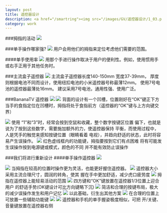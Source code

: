 ```yaml
---
layout: post
title: 遥控器设计
description: <a href="/smartring"><img src="/images/GV/遥控器设计/1_03.png"></a>
category: work
---
```



###拇指的活动
<img src="/images/GV/遥控器设计/1_03.png">

###单手操作哪家强?
<img src="/images/GV/遥控器设计/2_03.png">
用户会用他们的拇指来定位考虑他们需要的范围。

####单手使用率
<img src="/images/GV/遥控器设计/3_03.png">
用那个手进行操作取决于用户的便利性。例如，使用惯用手或右手正用于其他任务时。

###主流盒子遥控器
<img src="/images/GV/遥控器设计/4_03.png">
主流盒子遥控器长度140-150mm 宽度37-39mm，
厚度则根据电池不同而设计，使用纽扣电池的小米遥控器号称最薄12mm。
使用7号电池的遥控器最薄处16mm。
建议采用7号电池，通用性强、使用广泛。

###BananaTV 遥控器
<img src="/images/GV/遥控器设计/5_03.png">
<img src="/images/GV/遥控器设计/6_03.png">
背面的设计有一个凹槽，位置刚好在“OK”键正下方
当手的食指定位在凹槽时，拇指将处于食指前方（遥控器的“OK”键与上方向键交界）

<img src="/images/GV/遥控器设计/7_03.png">
使用 “1”和“3”时，经常会按到空鼠和收藏，整个数字按键区位置
偏下，也就是说为了按到这些数字，需要施加额外的力，使遥控器保持
平衡，而使用过程中，人是凭手的触觉来感知按键位置（眼睛看着
电视），并趋向舒适的状态，此时将容易产生误操作。

<img src="/images/GV/遥控器设计/8_03.png">
红色虚线框内的功能键，拇指要按到它们有点困难
将有可能发生误操作按到电源键或模式，颜色的不同
并不能有效防止误操作

###我们将进行重新设计
####单手操作遥控器
<img src="/images/GV/遥控器设计/9_03.png">

<img src="/images/GV/遥控器设计/10_03.png">
当拇指在较高的位置时操作更为灵活，也能更好握住遥控器。

<img src="/images/GV/遥控器设计/11_03.png">
遥控器大小采用主流合理尺寸，圆润的转角，使其
握在手中更加舒适，减少虎口疲劳度


<img src="/images/GV/遥控器设计/12_03.png">
拇指在遥控器上能轻易活动的范围

<img src="/images/GV/遥控器设计/13_03.png">
四方键和“OK”键放置在遥控器1/3位置上迎合用户
的舒适手势(OK键设计可比方向键略下沉)

<img src="/images/GV/遥控器设计/14_03.png">
简洁和合理的按键布局，极大的减少误操作发生和用户记忆

<img src="/images/GV/遥控器设计/15_03.png">
以此基础，衍生出其他方案

<img src="/images/GV/遥控器设计/16_03.png">
在合理的位置上可放置一些辅助功能键

<img src="/images/GV/遥控器设计/17_03.png">
<img src="/images/GV/遥控器设计/18_03.png">
遥控器和手机的单手握姿极度相似，可把
开/关键、音量键放置在遥控器右侧

